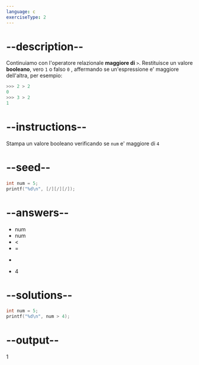 ```yaml
---
language: c
exerciseType: 2
---
```


# --description--

Continuiamo con l'operatore relazionale **maggiore di** `>`.
Restituisce un valore **booleano**, vero `1` o falso `0` , affermando se un'espressione e' maggiore dell'altra, per esempio:
```c
>>> 2 > 2
0
>>> 3 > 2
1
```

# --instructions--

Stampa un valore booleano verificando se `num` e' maggiore di `4`

# --seed--

```c
int num = 5;
printf("%d\n", [/][/][/]);
```

# --answers--

- num
- num
-  < 
-  = 
-  > 
- 4

# --solutions--

```c
int num = 5;
printf("%d\n", num > 4);
```

# --output--

1
